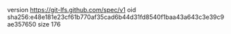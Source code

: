 version https://git-lfs.github.com/spec/v1
oid sha256:e48e181e23cf61b770af35cad6b44d31fd8540f1baa43a643c3e39c9ae357650
size 176
